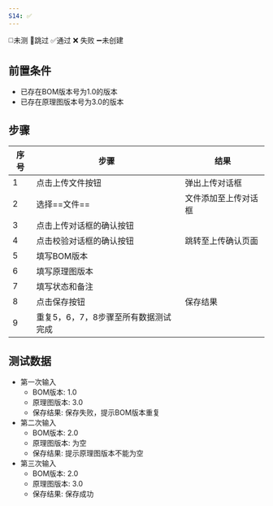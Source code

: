 ```yaml
---
S14: ✅
---
```

◻️未测    🚫跳过     ✅通过    ❌ 失败    ➖未创建

## 前置条件

- 已存在BOM版本号为1.0的版本
- 已存在原理图版本号为3.0的版本

## 步骤

| 序号  | 步骤                   | 结果         |
| --- | -------------------- | ---------- |
| 1   | 点击上传文件按钮             | 弹出上传对话框    |
| 2   | 选择==文件==             | 文件添加至上传对话框 |
| 3   | 点击上传对话框的确认按钮         |            |
| 4   | 点击校验对话框的确认按钮         | 跳转至上传确认页面  |
| 5   | 填写BOM版本              |            |
| 6   | 填写原理图版本              |            |
| 7   | 填写状态和备注              |            |
| 8   | 点击保存按钮               | 保存结果       |
| 9   | 重复5，6，7，8步骤至所有数据测试完成 |            |

## 测试数据

- 第一次输入
	- BOM版本: 1.0
	- 原理图版本: 3.0
	- 保存结果: 保存失败，提示BOM版本重复
- 第二次输入
	- BOM版本: 2.0
	- 原理图版本: 为空
	- 保存结果: 提示原理图版本不能为空
- 第三次输入
	- BOM版本: 2.0
	- 原理图版本: 3.0
	- 保存结果: 保存成功

